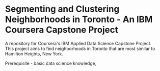 # Segmenting and Clustering Neighborhoods in Toronto - An IBM Coursera Capstone Project
A repository for Coursera's IBM Applied Data Science Capstone Project. This project aims to find neighborhoods in Toronto that are most similar to Hamilton Heights, New York.

Prerequisite - basic data science knowledge, 

